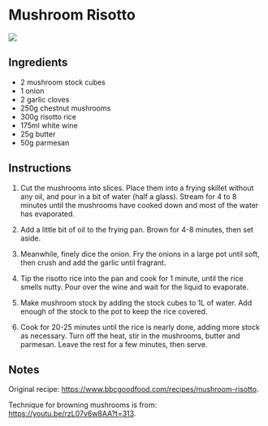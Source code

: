 # Mushroom Risotto
![](https://images.immediate.co.uk/production/volatile/sites/30/2020/08/recipe-image-legacy-id-52074_11-ca58d45.jpg?quality=90&webp=true&resize=300,272)

## Ingredients
- 2 mushroom stock cubes
- 1 onion
- 2 garlic cloves
- 250g chestnut mushrooms
- 300g risotto rice
- 175ml white wine
- 25g butter
- 50g parmesan


## Instructions
1. Cut the mushrooms into slices. 
   Place them into a frying skillet without any oil, and pour in a bit of water (half a glass).
   Stream for 4 to 8 minutes until the mushrooms have cooked down and most of the water has evaporated.

2. Add a little bit of oil to the frying pan. 
   Brown for 4-8 minutes, then set aside.

3. Meanwhile, finely dice the onion.
   Fry the onions in a large pot until soft, then crush and add the garlic until fragrant.

4. Tip the risotto rice into the pan and cook for 1 minute, until the rice smells nutty.
   Pour over the wine and wait for the liquid to evaporate.

5. Make mushroom stock by adding the stock cubes to 1L of water.
   Add enough of the stock to the pot to keep the rice covered.

6. Cook for 20-25 minutes until the rice is nearly done, adding more stock as necessary.
   Turn off the heat, stir in the mushrooms, butter and parmesan.
   Leave the rest for a few minutes, then serve.

## Notes
Original recipe: https://www.bbcgoodfood.com/recipes/mushroom-risotto.

Technique for browning mushrooms is from: https://youtu.be/rzL07v6w8AA?t=313.